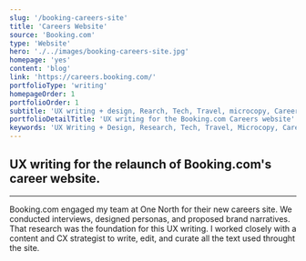 ```yaml
---
slug: '/booking-careers-site'
title: 'Careers Website'
source: 'Booking.com'
type: 'Website'
hero: './../images/booking-careers-site.jpg'
homepage: 'yes'
content: 'blog'
link: 'https://careers.booking.com/'
portfolioType: 'writing'
homepageOrder: 1
portfolioOrder: 1
subtitle: 'UX writing + design, Rearch, Tech, Travel, microcopy, Careers/Staffing'
portfolioDetailTitle: 'UX writing for the Booking.com Careers website'
keywords: 'UX Writing + Design, Research, Tech, Travel, Microcopy, Careers/Staffing'
---
```


## UX writing for the relaunch of Booking.com's career website.

---

Booking.com engaged my team at One North for their new careers site. We conducted interviews, designed personas, and proposed brand narratives. That research was the foundation for this UX writing. I worked closely with a content and CX strategist to write, edit, and curate all the text used throught the site.
